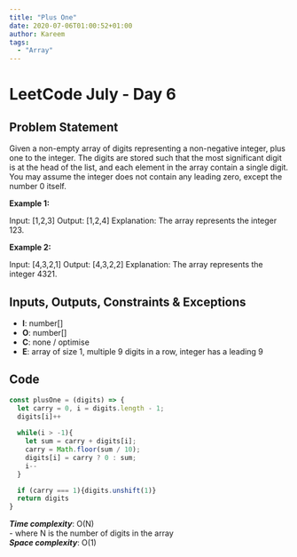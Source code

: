 ```yaml
---
title: "Plus One"
date: 2020-07-06T01:00:52+01:00
author: Kareem
tags:
  - "Array"
---
```


<!-- LeetCode month and day here -->
# LeetCode July - Day 6

## Problem Statement

Given a non-empty array of digits representing a non-negative integer, plus one to the integer. The digits are stored such that the most significant digit is at the head of the list, and each element in the array contain a single digit. You may assume the integer does not contain any leading zero, except the number 0 itself.

**Example 1:**

Input: [1,2,3]
Output: [1,2,4]
Explanation: The array represents the integer 123.

**Example 2:**

Input: [4,3,2,1]
Output: [4,3,2,2]
Explanation: The array represents the integer 4321.


## Inputs, Outputs, Constraints & Exceptions
- **I**: number[]
- **O**: number[]
- **C**: none / optimise
- **E**: array of size 1, multiple 9 digits in a row, integer has a leading 9


## Code

```js
const plusOne = (digits) => {
  let carry = 0, i = digits.length - 1;
  digits[i]++
  
  while(i > -1){
    let sum = carry + digits[i];
    carry = Math.floor(sum / 10);
    digits[i] = carry ? 0 : sum;
    i--
  }

  if (carry === 1){digits.unshift(1)}
  return digits
}
```

**_Time complexity_**: O(N) \
\- where N is the number of digits in the array\
**_Space complexity_**: O(1)